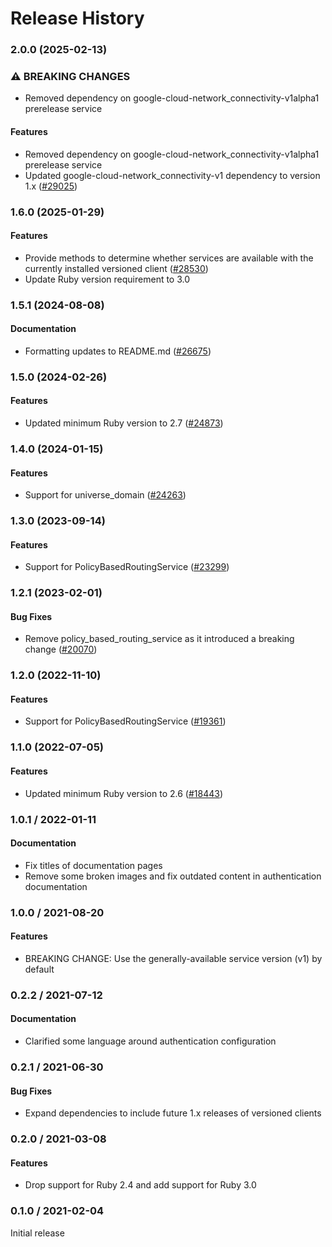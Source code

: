 # Release History

### 2.0.0 (2025-02-13)

### ⚠ BREAKING CHANGES

* Removed dependency on google-cloud-network_connectivity-v1alpha1 prerelease service

#### Features

* Removed dependency on google-cloud-network_connectivity-v1alpha1 prerelease service 
* Updated google-cloud-network_connectivity-v1 dependency to version 1.x ([#29025](https://github.com/googleapis/google-cloud-ruby/issues/29025)) 

### 1.6.0 (2025-01-29)

#### Features

* Provide methods to determine whether services are available with the currently installed versioned client ([#28530](https://github.com/googleapis/google-cloud-ruby/issues/28530)) 
* Update Ruby version requirement to 3.0 

### 1.5.1 (2024-08-08)

#### Documentation

* Formatting updates to README.md ([#26675](https://github.com/googleapis/google-cloud-ruby/issues/26675)) 

### 1.5.0 (2024-02-26)

#### Features

* Updated minimum Ruby version to 2.7 ([#24873](https://github.com/googleapis/google-cloud-ruby/issues/24873)) 

### 1.4.0 (2024-01-15)

#### Features

* Support for universe_domain ([#24263](https://github.com/googleapis/google-cloud-ruby/issues/24263)) 

### 1.3.0 (2023-09-14)

#### Features

* Support for PolicyBasedRoutingService ([#23299](https://github.com/googleapis/google-cloud-ruby/issues/23299)) 

### 1.2.1 (2023-02-01)

#### Bug Fixes

* Remove policy_based_routing_service as it introduced a breaking change ([#20070](https://github.com/googleapis/google-cloud-ruby/issues/20070)) 

### 1.2.0 (2022-11-10)

#### Features

* Support for PolicyBasedRoutingService ([#19361](https://github.com/googleapis/google-cloud-ruby/issues/19361)) 

### 1.1.0 (2022-07-05)

#### Features

* Updated minimum Ruby version to 2.6 ([#18443](https://github.com/googleapis/google-cloud-ruby/issues/18443)) 

### 1.0.1 / 2022-01-11

#### Documentation

* Fix titles of documentation pages
* Remove some broken images and fix outdated content in authentication documentation

### 1.0.0 / 2021-08-20

#### Features

* BREAKING CHANGE: Use the generally-available service version (v1) by default

### 0.2.2 / 2021-07-12

#### Documentation

* Clarified some language around authentication configuration

### 0.2.1 / 2021-06-30

#### Bug Fixes

* Expand dependencies to include future 1.x releases of versioned clients

### 0.2.0 / 2021-03-08

#### Features

* Drop support for Ruby 2.4 and add support for Ruby 3.0

### 0.1.0 / 2021-02-04

Initial release
